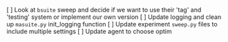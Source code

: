 [ ] Look at `bsuite` sweep and decide if we want to use their 'tag' and 'testing' system or implement our own version
[ ] Update logging and clean up `masuite.py` init_logging function
[ ] Update experiment `sweep.py` files to include multiple settings
[ ] Update agent to choose optim